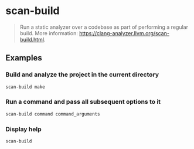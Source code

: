 # scan-build

> Run a static analyzer over a codebase as part of performing a regular build. More information: <https://clang-analyzer.llvm.org/scan-build.html>.

## Examples

### Build and analyze the project in the current directory

```bash
scan-build make
```

### Run a command and pass all subsequent options to it

```bash
scan-build command command_arguments
```

### Display help

```bash
scan-build
```
